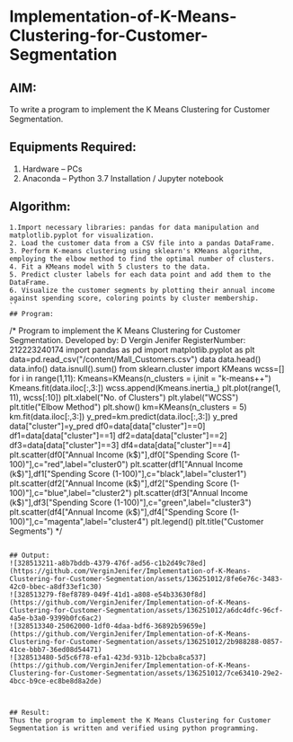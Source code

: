 # Implementation-of-K-Means-Clustering-for-Customer-Segmentation

## AIM:
To write a program to implement the K Means Clustering for Customer Segmentation.

## Equipments Required:
1. Hardware – PCs
2. Anaconda – Python 3.7 Installation / Jupyter notebook

## Algorithm:
```
1.Import necessary libraries: pandas for data manipulation and matplotlib.pyplot for visualization. 
2. Load the customer data from a CSV file into a pandas DataFrame.
3. Perform K-means clustering using sklearn's KMeans algorithm, employing the elbow method to find the optimal number of clusters.
4. Fit a KMeans model with 5 clusters to the data.
5. Predict cluster labels for each data point and add them to the DataFrame.
6. Visualize the customer segments by plotting their annual income against spending score, coloring points by cluster membership.
``
## Program:
```
/*
Program to implement the K Means Clustering for Customer Segmentation.
Developed by: D Vergin Jenifer
RegisterNumber:  212223240174
import pandas as pd
import matplotlib.pyplot as plt
data=pd.read_csv("/content/Mall_Customers.csv")
data
data.head()
data.info()
data.isnull().sum()
from sklearn.cluster import KMeans
wcss=[]
for i in range(1,11):
  Kmeans=KMeans(n_clusters = i,init = "k-means++")
  Kmeans.fit(data.iloc[:,3:])
  wcss.append(Kmeans.inertia_)
plt.plot(range(1, 11), wcss[:10])
plt.xlabel("No. of Clusters")
plt.ylabel("WCSS")
plt.title("Elbow Method")
plt.show()
km=KMeans(n_clusters = 5)
km.fit(data.iloc[:,3:])
y_pred=km.predict(data.iloc[:,3:])
y_pred
data["cluster"]=y_pred
df0=data[data["cluster"]==0]
df1=data[data["cluster"]==1]
df2=data[data["cluster"]==2]
df3=data[data["cluster"]==3]
df4=data[data["cluster"]==4]
plt.scatter(df0["Annual Income (k$)"],df0["Spending Score (1-100)"],c="red",label="cluster0")
plt.scatter(df1["Annual Income (k$)"],df1["Spending Score (1-100)"],c="black",label="cluster1")
plt.scatter(df2["Annual Income (k$)"],df2["Spending Score (1-100)"],c="blue",label="cluster2")
plt.scatter(df3["Annual Income (k$)"],df3["Spending Score (1-100)"],c="green",label="cluster3")
plt.scatter(df4["Annual Income (k$)"],df4["Spending Score (1-100)"],c="magenta",label="cluster4")
plt.legend()
plt.title("Customer Segments")
*/
```

## Output:
![328513211-a8b7bddb-4379-476f-ad56-c1b2d49c78ed](https://github.com/VerginJenifer/Implementation-of-K-Means-Clustering-for-Customer-Segmentation/assets/136251012/8fe6e76c-3483-42c0-bbec-a8df33ef1c30)
![328513279-f8ef8789-049f-41d1-a808-e54b33630f8d](https://github.com/VerginJenifer/Implementation-of-K-Means-Clustering-for-Customer-Segmentation/assets/136251012/a6dc4dfc-96cf-4a5e-b3a0-9399b0fc6ac2)
![328513340-25062000-1df0-4daa-bdf6-36892b59659e](https://github.com/VerginJenifer/Implementation-of-K-Means-Clustering-for-Customer-Segmentation/assets/136251012/2b988288-0857-41ce-bbb7-36ed08d54471)
![328513480-5d5c6f78-efa1-423d-931b-12bcba8ca537](https://github.com/VerginJenifer/Implementation-of-K-Means-Clustering-for-Customer-Segmentation/assets/136251012/7ce63410-29e2-4bcc-b9ce-ec8be8d8a2de)



## Result:
Thus the program to implement the K Means Clustering for Customer Segmentation is written and verified using python programming.
